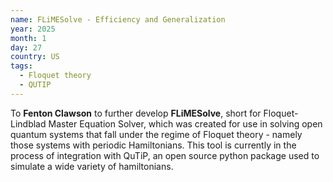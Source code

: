 ```yaml
---
name: FLiMESolve - Efficiency and Generalization
year: 2025
month: 1
day: 27
country: US
tags:
  - Floquet theory
  - QUTIP
---
```

To **Fenton Clawson** to further develop **FLiMESolve**, short for Floquet-Lindblad Master Equation Solver, which was created for use in solving open quantum systems that fall under the regime of Floquet theory - namely those systems with periodic Hamiltonians. This tool is currently in the process of integration with QuTiP, an open source python package used to simulate a wide variety of hamiltonians.
